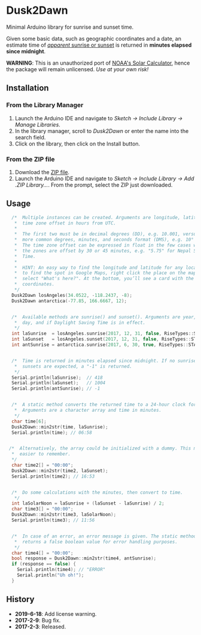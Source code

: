 # Dusk2Dawn

Minimal Arduino library for sunrise and sunset time.

Given some basic data, such as geographic coordinates and a date, an estimate time of [*apparent* sunrise or sunset](https://www.esrl.noaa.gov/gmd/grad/solcalc/glossary.html#apparentsunrise) is returned in **minutes elapsed since midnight**.

**WARNING**: This is an unauthorized port of [NOAA's Solar Calculator](https://www.esrl.noaa.gov/gmd/grad/solcalc/),
hence the package will remain unlicensed. *Use at your own risk!*

## Installation
### From the Library Manager
1. Launch the Arduino IDE and navigate to *Sketch → Include Library → Manage Libraries*.
2. In the library manager, scroll to *Dusk2Dawn* or enter the name into the search field.
3. Click on the library, then click on the Install button.

### From the ZIP file
1. Download the [ZIP file](https://github.com/dmkishi/Dusk2Dawn/archive/master.zip).
2. Launch the Arduino IDE and navigate to *Sketch → Include Library → Add .ZIP Library...*. From the prompt, select the ZIP just downloaded.

## Usage
```C++
  /*  Multiple instances can be created. Arguments are longitude, latitude, and
   *  time zone offset in hours from UTC.
   *
   *  The first two must be in decimal degrees (DD), e.g. 10.001, versus the
   *  more common degrees, minutes, and seconds format (DMS), e.g. 10° 00′ 3.6″.
   *  The time zone offset can be expressed in float in the few cases where the
   *  the zones are offset by 30 or 45 minutes, e.g. "5.75" for Nepal Standard
   *  Time.
   *
   *  HINT: An easy way to find the longitude and latitude for any location is
   *  to find the spot in Google Maps, right click the place on the map, and
   *  select "What's here?". At the bottom, you’ll see a card with the
   *  coordinates.
   */
  Dusk2Dawn losAngeles(34.0522, -118.2437, -8);
  Dusk2Dawn antarctica(-77.85, 166.6667, 12);


  /*  Available methods are sunrise() and sunset(). Arguments are year, month,
   *  day, and if Daylight Saving Time is in effect.
   */
  int laSunrise  = losAngeles.sunrise(2017, 12, 31, false, RiseTypes::STANDARD);
  int laSunset   = losAngeles.sunset(2017, 12, 31, false, RiseTypes::STANDARD);
  int antSunrise = antarctica.sunrise(2017, 6, 30, true, RiseTypes::STANDARD);


  /*  Time is returned in minutes elapsed since midnight. If no sunrises or
   *  sunsets are expected, a "-1" is returned.
   */
  Serial.println(laSunrise);  // 418
  Serial.println(laSunset);   // 1004
  Serial.println(antSunrise); // -1


  /*  A static method converts the returned time to a 24-hour clock format.
   *  Arguments are a character array and time in minutes.
   */
  char time[6];
  Dusk2Dawn::min2str(time, laSunrise);
  Serial.println(time); // 06:58


 /*  Alternatively, the array could be initialized with a dummy. This may be
  *  easier to remember.
  */
  char time2[] = "00:00";
  Dusk2Dawn::min2str(time2, laSunset);
  Serial.println(time2); // 16:53


  /*  Do some calculations with the minutes, then convert to time.
   */
  int laSolarNoon = laSunrise + (laSunset - laSunrise) / 2;
  char time3[] = "00:00";
  Dusk2Dawn::min2str(time3, laSolarNoon);
  Serial.println(time3); // 11:56


  /*  In case of an error, an error message is given. The static method also
   *  returns a false boolean value for error handling purposes.
   */
  char time4[] = "00:00";
  bool response = Dusk2Dawn::min2str(time4, antSunrise);
  if (response == false) {
    Serial.println(time4); // "ERROR"
    Serial.println("Uh oh!");
  }
```

## History
- **2019-6-18**: Add license warning.
- **2017-2-9**: Bug fix.
- **2017-2-3**: Released.

